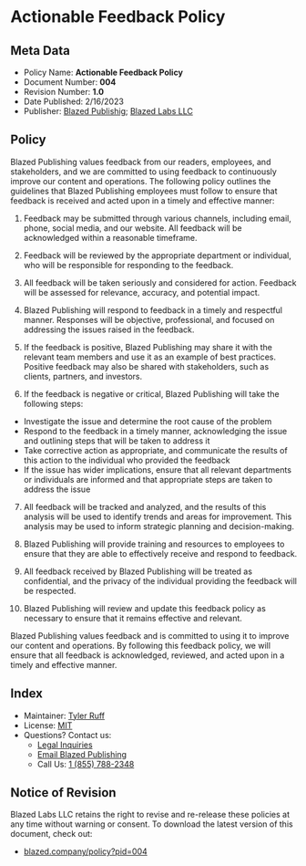 # Actionable Feedback Policy
## Meta Data
- Policy Name: **Actionable Feedback Policy**
- Document Number: **004**
- Revision Number: **1.0**
- Date Published: 2/16/2023
- Publisher: [Blazed Publishig](https://blazed.xyz/); [Blazed Labs LLC](https://blazed.company/)

## Policy
Blazed Publishing values feedback from our readers, employees, and stakeholders, and we are committed to using feedback to continuously improve our content and operations. The following policy outlines the guidelines that Blazed Publishing employees must follow to ensure that feedback is received and acted upon in a timely and effective manner:

1. Feedback may be submitted through various channels, including email, phone, social media, and our website. All feedback will be acknowledged within a reasonable timeframe.

2. Feedback will be reviewed by the appropriate department or individual, who will be responsible for responding to the feedback.

3. All feedback will be taken seriously and considered for action. Feedback will be assessed for relevance, accuracy, and potential impact.

4. Blazed Publishing will respond to feedback in a timely and respectful manner. Responses will be objective, professional, and focused on addressing the issues raised in the feedback.

5. If the feedback is positive, Blazed Publishing may share it with the relevant team members and use it as an example of best practices. Positive feedback may also be shared with stakeholders, such as clients, partners, and investors.

6. If the feedback is negative or critical, Blazed Publishing will take the following steps:

- Investigate the issue and determine the root cause of the problem
- Respond to the feedback in a timely manner, acknowledging the issue and outlining steps that will be taken to address it
- Take corrective action as appropriate, and communicate the results of this action to the individual who provided the feedback
- If the issue has wider implications, ensure that all relevant departments or individuals are informed and that appropriate steps are taken to address the issue

7. All feedback will be tracked and analyzed, and the results of this analysis will be used to identify trends and areas for improvement. This analysis may be used to inform strategic planning and decision-making.

8. Blazed Publishing will provide training and resources to employees to ensure that they are able to effectively receive and respond to feedback.

9. All feedback received by Blazed Publishing will be treated as confidential, and the privacy of the individual providing the feedback will be respected.

10. Blazed Publishing will review and update this feedback policy as necessary to ensure that it remains effective and relevant.

Blazed Publishing values feedback and is committed to using it to improve our content and operations. By following this feedback policy, we will ensure that all feedback is acknowledged, reviewed, and acted upon in a timely and effective manner.

## Index
- Maintainer: [Tyler Ruff](https://github.com/tyler-ruff)
- License: [MIT](../LICENSE)
- Questions? Contact us:
  - [Legal Inquiries](https://blazed.company/contact)
  - [Email Blazed Publishing](mailto:hello@blazed.xyz)
  - Call Us: [1 (855) 788-2348](tel:+18557882348)

## Notice of Revision
Blazed Labs LLC retains the right to revise and re-release these policies at any time without warning or consent. To download the latest version of this document, check out:
- [blazed.company/policy?pid=004](https://blazed.company/policy?pid=004)